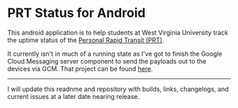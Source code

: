 PRT Status for Android
=====

This android application is to help students at West Virginia University track the uptime status of the [Personal Rapid Transit \(PRT\)](https://transportation.wvu.edu/prt).

It currently isn't in much of a running state as I've got to finish the Google Cloud Messaging server component to send the payloads out to the devices via GCM. That project can be found [here](AustinDizzy/prtstatus-go).

---

I will update this readnme and repository with builds, links, changelogs, and current issues at a later date nearing release.
